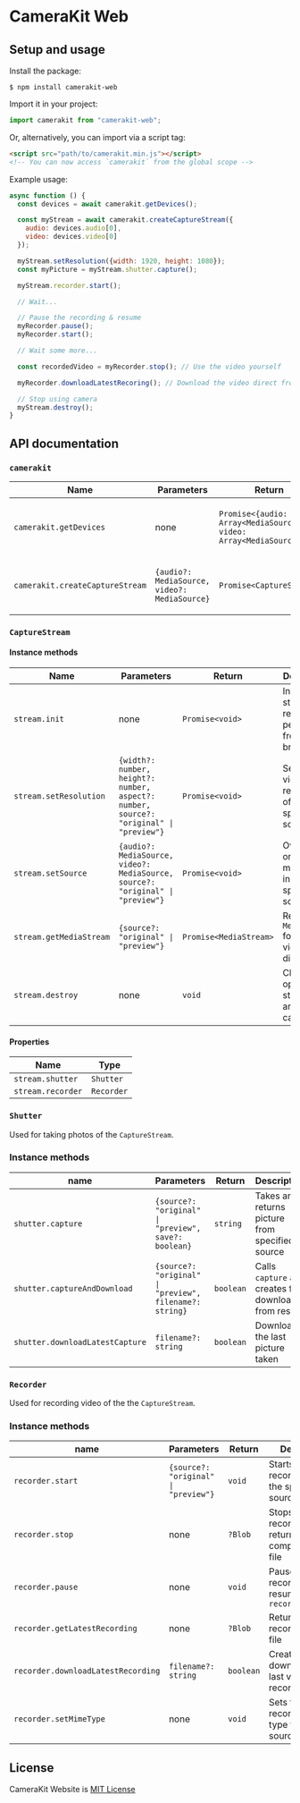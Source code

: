 # CameraKit Web

## Setup and usage

Install the package:

```
$ npm install camerakit-web
```

Import it in your project:

```js
import camerakit from "camerakit-web";
```

Or, alternatively, you can import via a script tag:

```html
<script src="path/to/camerakit.min.js"></script>
<!-- You can now access `camerakit` from the global scope -->
```

Example usage:

```js
async function () {
  const devices = await camerakit.getDevices();

  const myStream = await camerakit.createCaptureStream({
    audio: devices.audio[0],
    video: devices.video[0]
  });

  myStream.setResolution({width: 1920, height: 1080});
  const myPicture = myStream.shutter.capture();

  myStream.recorder.start();

  // Wait...

  // Pause the recording & resume
  myRecorder.pause();
  myRecorder.start();

  // Wait some more...

  const recordedVideo = myRecorder.stop(); // Use the video yourself

  myRecorder.downloadLatestRecoring(); // Download the video direct from browser

  // Stop using camera
  myStream.destroy();
}
```

## API documentation

### `camerakit`

| Name                            | Parameters                                   | Return                                                            | Description                                                     |
| ------------------------------- | -------------------------------------------- | ----------------------------------------------------------------- | --------------------------------------------------------------- |
| `camerakit.getDevices`          | none                                         | `Promise<{audio: Array<MediaSource>, video: Array<MediaSource>}>` | Returns available media devices for streaming                   |
| `camerakit.createCaptureStream` | `{audio?: MediaSource, video?: MediaSource}` | `Promise<CaptureStream>`                                          | Creates new `CaptureStream` instance with provided media inputs |

### `CaptureStream`

#### Instance methods

| Name                    | Parameters                                                                             | Return                 | Description                                             |
| ----------------------- | -------------------------------------------------------------------------------------- | ---------------------- | ------------------------------------------------------- |
| `stream.init`           | none                                                                                   | `Promise<void>`        | Initalizes stream and requests permissions from browser |
| `stream.setResolution`  | `{width?: number, height?: number, aspect?: number, source?: "original" \| "preview"}` | `Promise<void>`        | Sets the video resolution of the specified source       |
| `stream.setSource`      | `{audio?: MediaSource, video?: MediaSource, source?: "original" \| "preview"}`         | `Promise<void>`        | Overrides original media inputs for specified source    |
| `stream.getMediaStream` | `{source?: "original" \| "preview"}`                                                   | `Promise<MediaStream>` | Returns raw `MediaStream` for use in video display      |
| `stream.destroy`        | none                                                                                   | `void`                 | Closes all open streams and cancels capture             |

#### Properties

| Name              | Type       |
| ----------------- | ---------- |
| `stream.shutter`  | `Shutter`  |
| `stream.recorder` | `Recorder` |

### `Shutter`

Used for taking photos of the `CaptureStream`.

### Instance methods

| name                            | Parameters                                              | Return    | Description                                           |
| ------------------------------- | ------------------------------------------------------- | --------- | ----------------------------------------------------- |
| `shutter.capture`               | `{source?: "original" \| "preview", save?: boolean}`    | `string`  | Takes and returns picture from specified source       |
| `shutter.captureAndDownload`    | `{source?: "original" \| "preview", filename?: string}` | `boolean` | Calls `capture` and creates file download from result |
| `shutter.downloadLatestCapture` | `filename?: string`                                     | `boolean` | Downloads the last picture taken                      |

### `Recorder`

Used for recording video of the the `CaptureStream`.

### Instance methods

| name                               | Parameters                           | Return    | Description                                                |
| ---------------------------------- | ------------------------------------ | --------- | ---------------------------------------------------------- |
| `recorder.start`                   | `{source?: "original" \| "preview"}` | `void`    | Starts the recording from the specified source             |
| `recorder.stop`                    | none                                 | `?Blob`   | Stops the recording and returns a completed video file     |
| `recorder.pause`                   | none                                 | `void`    | Pauses the recording until resumed with `recorder.start()` |
| `recorder.getLatestRecording`      | none                                 | `?Blob`   | Returns last recorded video file                           |
| `recorder.downloadLatestRecording` | `filename?: string`                  | `boolean` | Creates file download from last video recording            |
| `recorder.setMimeType`             | none                                 | `void`    | Sets the video recording mime type for all sources         |

## License

CameraKit Website is [MIT License](https://github.com/CameraKit/CameraKit-Android/blob/master/LICENSE)
